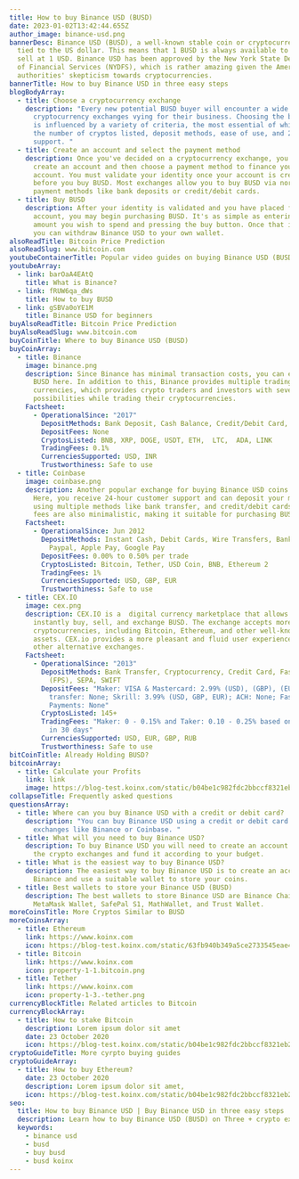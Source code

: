 ```yaml
---
title: How to buy Binance USD (BUSD)
date: 2023-01-02T13:42:44.655Z
author_image: binance-usd.png
bannerDesc: Binance USD (BUSD), a well-known stable coin or cryptocurrency, is
  tied to the US dollar. This means that 1 BUSD is always available to buy and
  sell at 1 USD. Binance USD has been approved by the New York State Department
  of Financial Services (NYDFS), which is rather amazing given the American
  authorities' skepticism towards cryptocurrencies.
bannerTitle: How to buy Binance USD in three easy steps
blogBodyArray:
  - title: Choose a cryptocurrency exchange
    description: "Every new potential BUSD buyer will encounter a wide range of
      cryptocurrency exchanges vying for their business. Choosing the best one
      is influenced by a variety of criteria, the most essential of which are
      the number of cryptos listed, deposit methods, ease of use, and 24-hour
      support. "
  - title: Create an account and select the payment method
    description: Once you've decided on a cryptocurrency exchange, you'll need to
      create an account and then choose a payment method to finance your
      account. You must validate your identity once your account is created
      before you buy BUSD. Most exchanges allow you to buy BUSD via normal
      payment methods like bank deposits or credit/debit cards.
  - title: Buy BUSD
    description: After your identity is validated and you have placed funds in your
      account, you may begin purchasing BUSD. It's as simple as entering the
      amount you wish to spend and pressing the buy button. Once that is done,
      you can withdraw Binance USD to your own wallet.
alsoReadTitle: Bitcoin Price Prediction
alsoReadSlug: www.bitcoin.com
youtubeContainerTitle: Popular video guides on buying Binance USD (BUSD)
youtubeArray:
  - link: barOaA4EAtQ
    title: What is Binance?
  - link: fRUW6qa_dWs
    title: How to buy BUSD
  - link: gSBVa0oYE1M
    title: Binance USD for beginners
buyAlsoReadTitle: Bitcoin Price Prediction
buyAlsoReadSlug: www.bitcoin.com
buyCoinTitle: Where to buy Binance USD (BUSD)
buyCoinArray:
  - title: Binance
    image: binance.png
    description: Since Binance has minimal transaction costs, you can easily trade
      BUSD here. In addition to this, Binance provides multiple trading
      currencies, which provides crypto traders and investors with several
      possibilities while trading their cryptocurrencies.
    Factsheet:
      - OperationalSince: "2017"
        DepositMethods: Bank Deposit, Cash Balance, Credit/Debit Card, P2P Trading
        DepositFees: None
        CryptosListed: BNB, XRP, DOGE, USDT, ETH,  LTC,  ADA, LINK
        TradingFees: 0.1%
        CurrenciesSupported: USD, INR
        Trustworthiness: Safe to use
  - title: Coinbase
    image: coinbase.png
    description: Another popular exchange for buying Binance USD coins is Coinbase.
      Here, you receive 24-hour customer support and can deposit your money
      using multiple methods like bank transfer, and credit/debit cards. The
      fees are also minimalistic, making it suitable for purchasing BUSD coins.
    Factsheet:
      - OperationalSince: Jun 2012
        DepositMethods: Instant Cash, Debit Cards, Wire Transfers, Bank Accounts,
          Paypal, Apple Pay, Google Pay
        DepositFees: 0.00% to 0.50% per trade
        CryptosListed: Bitcoin, Tether, USD Coin, BNB, Ethereum 2
        TradingFees: 1%
        CurrenciesSupported: USD, GBP, EUR
        Trustworthiness: Safe to use
  - title: CEX.IO
    image: cex.png
    description: CEX.IO is a  digital currency marketplace that allows you to
      instantly buy, sell, and exchange BUSD. The exchange accepts more than 100
      cryptocurrencies, including Bitcoin, Ethereum, and other well-known
      assets. CEX.io provides a more pleasant and fluid user experience than
      other alternative exchanges.
    Factsheet:
      - OperationalSince: "2013"
        DepositMethods: Bank Transfer, Cryptocurrency, Credit Card, Faster Payments
          (FPS), SEPA, SWIFT
        DepositFees: "Maker: VISA & Mastercard: 2.99% (USD), (GBP), (EUR), (RUB); Bank
          transfer: None; Skrill: 3.99% (USD, GBP, EUR); ACH: None; Faster
          Payments: None"
        CryptosListed: 145+
        TradingFees: "Maker: 0 - 0.15% and Taker: 0.10 - 0.25% based on the trade volume
          in 30 days"
        CurrenciesSupported: USD, EUR, GBP, RUB
        Trustworthiness: Safe to use
bitCoinTitle: Already Holding BUSD?
bitcoinArray:
  - title: Calculate your Profits
    link: link
    image: https://blog-test.koinx.com/static/b04be1c982fdc2bbccf8321eb29acf4c/hold_coin.png
collapseTitle: Frequently asked questions
questionsArray:
  - title: Where can you buy Binance USD with a credit or debit card?
    description: "You can buy Binance USD using a credit or debit card from
      exchanges like Binance or Coinbase. "
  - title: What will you need to buy Binance USD?
    description: To buy Binance USD you will need to create an account on any one of
      the crypto exchanges and fund it according to your budget.
  - title: What is the easiest way to buy Binance USD?
    description: The easiest way to buy Binance USD is to create an account on
      Binance and use a suitable wallet to store your coins.
  - title: Best wallets to store your Binance USD (BUSD)
    description: The best wallets to store Binance USD are Binance Chain Wallet,
      MetaMask Wallet, SafePal S1, MathWallet, and Trust Wallet.
moreCoinsTitle: More Cryptos Similar to BUSD
moreCoinsArray:
  - title: Ethereum
    link: https://www.koinx.com
    icon: https://blog-test.koinx.com/static/63fb940b349a5ce2733545eae4116c5c/ET.png
  - title: Bitcoin
    link: https://www.koinx.com
    icon: property-1-1.bitcoin.png
  - title: Tether
    link: https://www.koinx.com
    icon: property-1-3.-tether.png
currencyBlockTitle: Related articles to Bitcoin
currencyBlockArray:
  - title: How to stake Bitcoin
    description: Lorem ipsum dolor sit amet
    date: 23 October 2020
    icon: https://blog-test.koinx.com/static/b04be1c982fdc2bbccf8321eb29acf4c/hold_coin.png
cryptoGuideTitle: More cyrpto buying guides
cryptoGuideArray:
  - title: How to buy Ethereum?
    date: 23 October 2020
    description: Lorem ipsum dolor sit amet,
    icon: https://blog-test.koinx.com/static/b04be1c982fdc2bbccf8321eb29acf4c/hold_coin.png
seo:
  title: How to buy Binance USD | Buy Binance USD in three easy steps | KoinX
  description: Learn how to buy Binance USD (BUSD) on Three + crypto exchanges
  keywords:
    - binance usd
    - busd
    - buy busd
    - busd koinx
---
```

